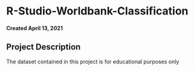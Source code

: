 # R-Studio-Worldbank-Classification

#### Created April 13, 2021

## Project Description

The dataset contained in this project is for educational purposes only
